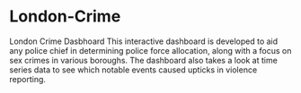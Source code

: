 # London-Crime
London Crime Dasbhoard
This interactive dashboard is developed to aid any police chief in determining police force allocation, along with a focus on sex crimes in various boroughs. The dashboard also takes a look at time series data to see which notable events caused upticks in violence reporting. 
